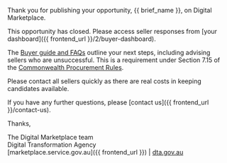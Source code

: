 Thank you for publishing your opportunity, {{ brief_name }}, on Digital Marketplace.  
  
This opportunity has closed. Please access seller responses from [your dashboard]({{ frontend_url }}/2/buyer-dashboard).  
  
The [Buyer guide and FAQs](https://marketplace1.zendesk.com/hc/en-gb/categories/115001542047-Buyer-guide-and-FAQs) outline your next steps, including advising sellers who are unsuccessful. This is a requirement under Section 7.15 of the [Commonwealth Procurement Rules](https://www.finance.gov.au/procurement/procurement-policy-and-guidance/commonwealth-procurement-rules/).  
  
Please contact all sellers quickly as there are real costs in keeping candidates available.  
  
If you have any further questions, please [contact us]({{ frontend_url }}/contact-us). 
  
Thanks,  
  
The Digital Marketplace team  
Digital Transformation Agency  
[marketplace.service.gov.au]({{ frontend_url }}) | [dta.gov.au](https://dta.gov.au)